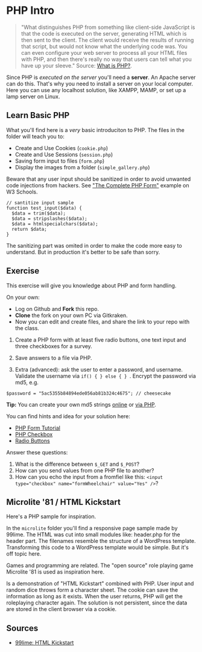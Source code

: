 PHP Intro
=========

> "What distinguishes PHP from something like client-side JavaScript is that the code is executed on the server, generating HTML which is then sent to the client. The client would receive the results of running that script, but would not know what the underlying code was. You can even configure your web server to process all your HTML files with PHP, and then there's really no way that users can tell what you have up your sleeve."
> Source: [What is PHP?](http://php.net/manual/en/intro-whatis.php).

Since PHP is *executed on the server* you'll need a **server**. An Apache server can do this. That's why you need
to install a server on your local computer. Here you can use any localhost solution, like XAMPP, MAMP, or set up a
lamp server on Linux.

## Learn Basic PHP

What you'll find here is a *very* basic introduciton to PHP. The files in the folder will teach you to:

* Create and Use Cookies (`cookie.php`)
* Create and Use Sessions (`session.php`)
* Saving form input to files (`form.php`)
* Display the images from a folder (`simple_gallery.php`)

Beware that any user input should be sanitized in order to avoid unwanted code injections from hackers.
See ["The Complete PHP Form"](https://www.w3schools.com/php/showphp.asp?filename=demo_form_validation_complete) example on W3 Schools.

```
// santitize input sample
function test_input($data) {
  $data = trim($data);
  $data = stripslashes($data);
  $data = htmlspecialchars($data);
  return $data;
}
```

The sanitizing part was omited in order to make the code more easy to understand.
But in production it's better to be safe than sorry.

## Exercise

This exercise will give you knowledge about PHP and form handling.

On your own: 

* Log on Github and **Fork** this repo.
* **Clone** the fork on your own PC via Gitkraken.
* Now you can edit and create files, and share the link to your repo with the class.

1. Create a PHP form with at least five radio buttons, one text input and three checkboxes for a survey. 
2. Save answers to a file via PHP.

3. Extra (advanced): ask the user to enter a password, and username. Validate the username via `if() { } else { } `. Encrypt the password via md5, e.g.

```
$password = "5ac5355b84894ede056ab81b324c4675"; // cheesecake
```

**Tip:** You can create your own md5 strings [online](http://www.md5online.org/md5-encrypt.html) or [via PHP](https://www.w3schools.com/php/func_string_md5.asp).

You can find hints and idea for your solution here:

* [PHP Form Tutorial](http://www.html-form-guide.com/category/tutorial)
* [PHP Checkbox](http://www.html-form-guide.com/php-form/php-form-checkbox.html)
* [Radio Buttons](http://www.homeandlearn.co.uk/php/php4p10.html)

Answer these questions:

1. What is the difference between  `$_GET` and  `$_POST`?
2. How can you send values from one PHP file to another?
3. How can you echo the input from a fromfiel like this: `<input type="checkbox" name="formWheelchair" value="Yes" />`?

## Microlite '81 / HTML Kickstart

Here's a PHP sample for inspiration.

In the `microlite` folder you'll find a responsive page sample made by 99lime. 
The HTML was cut into small modules like: header.php for the header part.
The filenames resemble the structure of a WordPress template. 
Transforming this code to a WordPress template would be simple.
But it's off topic here. 

Games and programming are related. 
The "open source" role playing game Microlite '81 is used as inspiration here. 

Is a demonstration of "HTML Kickstart" combined with PHP. 
User input and random dice throws form a character sheet. 
The cookie can save the information as long as it exists. When the user returns, 
PHP will get the roleplaying character again. The solution is not persistent, 
since the data are stored in the client browser via a cookie. 

## Sources

* [99lime: HTML Kickstart](http://99lime.com/)


